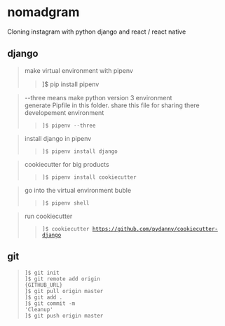 # nomadgram

Cloning instagram with python django and react / react native

## django
> make virtual environment with pipenv
>> ]$ pip install pipenv

> --three means make python version 3 environment<br>
> generate Pipfile in this folder. share this file for sharing there developement environment
>> <code>]$ pipenv --three</code>

> install django in pipenv
>> <code>]$ pipenv install django</code>

> cookiecutter for big products
>> <code>]$ pipenv install cookiecutter</code>

> go into the virtual environment buble
>> <code>]$ pipenv shell</code>

> run cookiecutter
>> <code>]$ cookiecutter https://github.com/pydanny/cookiecutter-django</code>

## git 
> <code>]$ git init </code><br>
> <code>]$ git remote add origin {GITHUB_URL}</code><br>
> <code>]$ git pull origin master</code><br>
> <code>]$ git add .</code><br>
> <code>]$ git commit -m 'Cleanup'</code><br>
> <code>]$ git push origin master</code>
